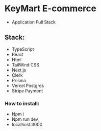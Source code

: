 # KeyMart E-commerce

- Application Full Stack

## Stack: 

- TypeScript
- React
- Html
- TailWind CSS
- Next.js
- Clerk
- Prisma
- Vercel Postgres
- Stripe Payment

### How to install:

- Npm i
- Npm run dev
- localhost:3000